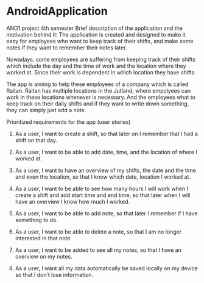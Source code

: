 # AndroidApplication

AND1 project 4th semester Brief description of the application and the motivation behind it:
The application is created and designed to make it easy for employees who want to keep track of their shifts,
and make some notes if they want to remember their notes later.

Nowadays, some employees are suffering from keeping track of their shifts which include the day and the time of work and the location where they worked at.
Since their work is dependent in which location they have shifts.

The app is aiming to help these employees of a company which is called Raitan. Raitan has multiple locations in the Jutland, where empolyees can work in these locations whenever is necessary. And the employees what to keep track on their daily shifts and if they want to write down something, they can simply just add a note.



Prioritized requirements for the app (user stories)



1.	As a user, I want to create a shift, so that later on I remember that I had a shift on that day.

2.	As a user, I want to be able to add date, time, and the location of where I worked at. 

3.	As a user, I want to have an overview of my shifts, the date and the time and even the location, so that I know which date, location I worked at.

4.	As a user, I want to be able to see how many hours I will work when I create a shift and add start time and end time, so that later when I will have an overview I know how much I worked.

5.	As a user, I want to be able to add note, so that later I remember if I have something to do.

6.	As a user, I want to be able to delete a note, so that I am no longer interested in that note

7.	As a user, I want to be added to see all my notes, so that I have an overview on my notes.

8.	As a user, I want all my data automatically be saved locally on my device so that I don’t lose information.
